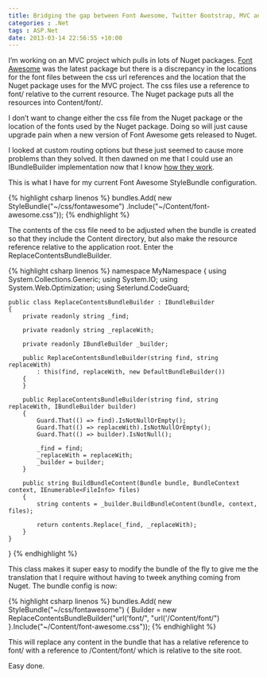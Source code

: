 ```yaml
---
title: Bridging the gap between Font Awesome, Twitter Bootstrap, MVC and Nuget
categories : .Net
tags : ASP.Net
date: 2013-03-14 22:56:55 +10:00
---
```


I’m working on an MVC project which pulls in lots of Nuget packages. [Font Awesome][0] was the latest package but there is a discrepancy in the locations for the font files between the css url references and the location that the Nuget package uses for the MVC project. The css files use a reference to font/ relative to the current resource. The Nuget package puts all the resources into Content/font/. 

I don’t want to change either the css file from the Nuget package or the location of the fonts used by the Nuget package. Doing so will just cause upgrade pain when a new version of Font Awesome gets released to Nuget.

I looked at custom routing options but these just seemed to cause more problems than they solved. It then dawned on me that I could use an IBundleBuilder implementation now that I know [how they work][1].

This is what I have for my current Font Awesome StyleBundle configuration.{% highlight csharp linenos %}
bundles.Add(
    new StyleBundle("~/css/fontawesome")
        .Include("~/Content/font-awesome.css"));
{% endhighlight %}

The contents of the css file need to be adjusted when the bundle is created so that they include the Content directory, but also make the resource reference relative to the application root. Enter the ReplaceContentsBundleBuilder.{% highlight csharp linenos %}
namespace MyNamespace
{
    using System.Collections.Generic;
    using System.IO;
    using System.Web.Optimization;
    using Seterlund.CodeGuard;
    
    public class ReplaceContentsBundleBuilder : IBundleBuilder
    {
        private readonly string _find;
    
        private readonly string _replaceWith;
    
        private readonly IBundleBuilder _builder;
    
        public ReplaceContentsBundleBuilder(string find, string replaceWith)
            : this(find, replaceWith, new DefaultBundleBuilder())
        {
        }
    
        public ReplaceContentsBundleBuilder(string find, string replaceWith, IBundleBuilder builder)
        {
            Guard.That(() => find).IsNotNullOrEmpty();
            Guard.That(() => replaceWith).IsNotNullOrEmpty();
            Guard.That(() => builder).IsNotNull();
    
            _find = find;
            _replaceWith = replaceWith;
            _builder = builder;
        }
    
        public string BuildBundleContent(Bundle bundle, BundleContext context, IEnumerable<FileInfo> files)
        {
            string contents = _builder.BuildBundleContent(bundle, context, files);
    
            return contents.Replace(_find, _replaceWith);
        }
    }
}
{% endhighlight %}

This class makes it super easy to modify the bundle of the fly to give me the translation that I require without having to tweek anything coming from Nuget. The bundle config is now:{% highlight csharp linenos %}
bundles.Add(
    new StyleBundle("~/css/fontawesome")
    {
        Builder = new ReplaceContentsBundleBuilder("url('font/", "url('/Content/font/")
    }.Include("~/Content/font-awesome.css"));
{% endhighlight %}

This will replace any content in the bundle that has a relative reference to font/ with a reference to /Content/font/ which is relative to the site root.

Easy done.

[0]: http://fortawesome.github.com/Font-Awesome/
[1]: /post/2013/03/12/MVC-bundling-and-line-comments-at-the-end-of-files.aspx
